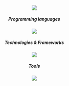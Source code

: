 
<h1 align="center">
    <img src="https://readme-typing-svg.herokuapp.com/?font=Righteous&size=35&center=true&vCenter=true&width=500&height=70&duration=4000&lines=Hi+There+!+👋;+I'm+Aymeric+!;" />
</h1>

<h5 align="center">Programming languages</h5>
<div align="center"><img src="https://skillicons.dev/icons?i=js,ts,java" /></div>

<h5 align="center">Technologies & Frameworks</h5>
<div align="center"><img src="https://skillicons.dev/icons?i=react,vue,sass,tailwind,spring,cypress,express,mysql,mongodb" /></div>

<h5 align="center">Tools</h5>
<div align="center"><img src="https://skillicons.dev/icons?i=vite,npm,gitlab,github,git,figma,vscode," /></div>

